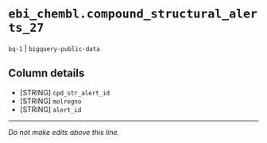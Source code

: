 # `ebi_chembl.compound_structural_alerts_27`
`bq-1` | `bigquery-public-data`

## Column details
* [STRING]    `cpd_str_alert_id`
* [STRING]    `molregno`
* [STRING]    `alert_id`

-------------------------------------------------------------------------------
*Do not make edits above this line.*
